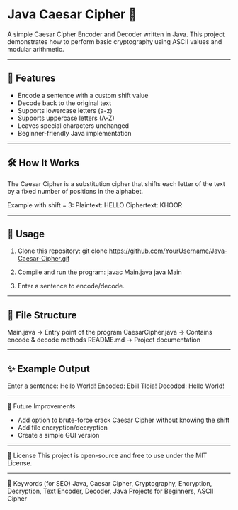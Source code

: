 # Java Caesar Cipher 🔐

A simple Caesar Cipher Encoder and Decoder written in Java.
This project demonstrates how to perform basic cryptography using ASCII values and modular arithmetic.

------------------------------------------------------------
## 📌 Features
- Encode a sentence with a custom shift value
- Decode back to the original text
- Supports lowercase letters (a-z)
- Supports uppercase letters (A-Z)
- Leaves special characters unchanged
- Beginner-friendly Java implementation

------------------------------------------------------------
## 🛠️ How It Works
The Caesar Cipher is a substitution cipher that shifts each letter of the text by a fixed number of positions in the alphabet.

Example with shift = 3:
Plaintext:  HELLO
Ciphertext: KHOOR

------------------------------------------------------------
## 🚀 Usage
1. Clone this repository:
   git clone https://github.com/YourUsername/Java-Caesar-Cipher.git

2. Compile and run the program:
   javac Main.java
   java Main

3. Enter a sentence to encode/decode.

------------------------------------------------------------
## 📂 File Structure
Main.java         -> Entry point of the program
CaesarCipher.java -> Contains encode & decode methods
README.md         -> Project documentation

------------------------------------------------------------
## ✨ Example Output
Enter a sentence: Hello World!
Encoded: Ebiil Tloia!
Decoded: Hello World!

------------------------------------------------------------
📖 Future Improvements
- Add option to brute-force crack Caesar Cipher without knowing the shift
- Add file encryption/decryption
- Create a simple GUI version

------------------------------------------------------------
📜 License
This project is open-source and free to use under the MIT License.

------------------------------------------------------------
🔑 Keywords (for SEO)
Java, Caesar Cipher, Cryptography, Encryption, Decryption, Text Encoder, Decoder, Java Projects for Beginners, ASCII Cipher
